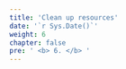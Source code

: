 ```yaml
---
title: 'Clean up resources'
date: '`r Sys.Date()`'
weight: 6
chapter: false
pre: ' <b> 6. </b> '
---
```

